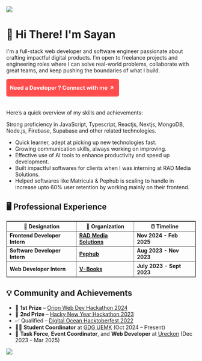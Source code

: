 <img src="https://komarev.com/ghpvc/?username=isayanpal&style=for-the-badge&color=FF4C4C&label=VISITORS&labelColor=000000" />


# 👋 Hi There! I'm Sayan

I'm a full-stack web developer and software engineer passionate about crafting impactful digital products. I’m open to freelance projects and engineering roles where I can solve real-world problems, collaborate with great teams, and keep pushing the boundaries of what I build.

<p align="left">
  <a href="https://isayanpal.site" target="_blank">
    <img src="https://raw.githubusercontent.com/isayanpal/isayanpal/main/Button.png" width="300">
  </a>
</p>


<br/>
Here’s a quick overview of my skills and achievements:

Strong proficiency in JavaScript, Typescript, Reactjs, Nextjs, MongoDB, Node.js, Firebase, Supabase and other related technologies.

- Quick learner, adept at picking up new technologies fast.
- Growing communication skills, always working on improving.
- Effective use of AI tools to enhance productivity and speed up development.
- Built impactful softwares for clients when I was interning at RAD Media Solutions.
- Helped softwares like Matricula & Pephub is scaling to handle in increase upto 60% user retention by working mainly on their frontend.

## 🖥️ Professional Experience

<table border="1">
  <tr>
    <th>💼 Designation</th>
    <th>🏢 Organization</th>
    <th>⏰ Timeline</th>
  </tr>
  <tr>
    <td><b>Frontend Developer Intern</b></td>
    <td><a href="https://www.linkedin.com/company/rad-media-solutions/" target="_blank"><b>RAD Media Solutions</b></a></td>
    <td><b>Nov 2024 - Feb 2025</b></td>
  </tr>
  <tr>
    <td><b>Software Developer Intern</b></td>
    <td><a href="https://www.pephub.tech/" target="_blank"><b>Pephub</b></a></td>
    <td><b>Aug 2023 - Nov 2023</b></td>
  </tr>
  <tr>
    <td><b>Web Developer Intern</b></td>
    <td><a href="https://www.linkedin.com/company/v-books/?originalSubdomain=in" target="_blank"><b>V-Books</b></a></td>
    <td><b>July 2023 - Sept 2023</b></td>
  </tr>
</table>



## 💡 Community and Achievements

- 🥇 **1st Prize** – [Orion Web Dev Hackathon 2024](https://www.linkedin.com/posts/sayan-snigdha-pal_winner-webdevelopment-grateful-activity-7246589971577331712-sIes?utm_source=share&utm_medium=member_desktop)
- 🥈 **2nd Prize** – [Hacky New Year Hackathon 2023](https://devpost.com/software/my-listed-habits-mlh)
- ✅ Qualified – [Digital Ocean Hacktoberfest 2022](https://www.linkedin.com/posts/sayan-snigdha-pal_hacktoberfest2022-hacktoberfest-swags-activity-7031565461225947136-XUbn?utm_source=share&utm_medium=member_desktop)
- 👨‍💼 **Student Coordinator** at [GDG UEMK](https://gdg.community.dev/gdg-on-campus-university-of-engineering-management-kolkata-india/) (Oct 2024 – Present)
- 🔧 **Task Force**, **Event Coordinator**, and **Web Developer** at [Ureckon](https://ureckon.uem.edu.in/) (Dec 2023 – Mar 2025)

![](https://github-readme-stats.vercel.app/api/top-langs/?username=isayanpal&theme=dark&hide_border=true&langs_count=8&include_all_commits=false&count_private=false&bg_color=00000000&layout=donut)</br>
